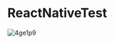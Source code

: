 # ReactNativeTest

![4ge1p9](https://user-images.githubusercontent.com/23436902/94349379-82ba3080-0061-11eb-802e-7efe97591dc9.gif)

